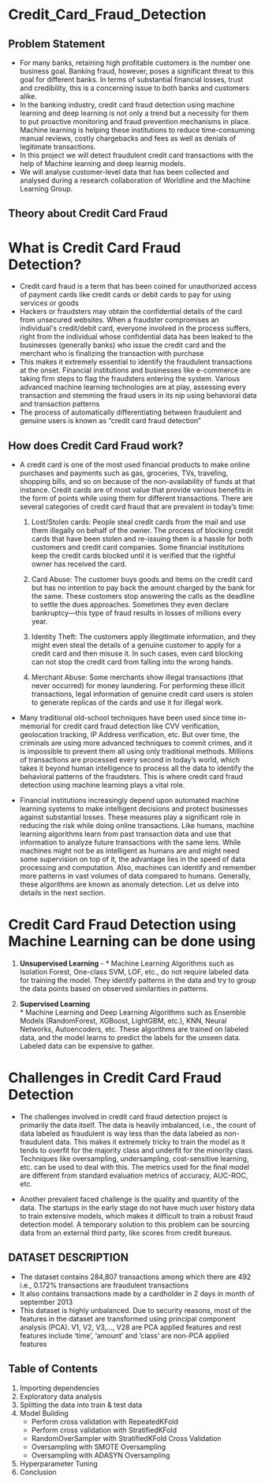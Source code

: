 # Credit_Card_Fraud_Detection

## Problem Statement 
* For many banks, retaining high profitable customers is the number one business goal. Banking fraud, however, poses a significant threat to this goal for different banks. In terms of substantial financial losses, trust and credibility, this is a concerning issue to both banks and customers alike.
* In the banking industry, credit card fraud detection using machine learning and deep learning is not only a trend but a necessity for them to put proactive monitoring and fraud prevention mechanisms in place. Machine learning is helping these institutions to reduce time-consuming manual reviews, costly chargebacks and fees as well as denials of legitimate transactions.
* In this project we will detect fraudulent credit card transactions with the help of Machine learning and deep learnig models.
* We will analyse customer-level data that has been collected and analysed during a research collaboration of Worldline and the Machine Learning Group. 

## Theory about Credit Card Fraud
# **What is Credit Card Fraud Detection?**
  * Credit card fraud is a term that has been coined for unauthorized access of payment cards like credit cards or debit cards to pay for using services or goods
  *  Hackers or fraudsters may obtain the confidential details of the card from unsecured websites. When a fraudster compromises an individual's credit/debit card, everyone involved in the process suffers, right from the individual whose confidential data has been leaked to the businesses (generally banks) who issue the credit card and the merchant who is finalizing the transaction with purchase
  * This makes it extremely essential to identify the fraudulent transactions at the onset. Financial institutions and businesses like e-commerce are taking firm steps to flag the fraudsters entering the system.  Various advanced machine learning technologies are at play, assessing every transaction and stemming the fraud users in its nip using behavioral data and transaction patterns
  * The process of automatically differentiating between fraudulent and genuine users is known as “credit card fraud detection” 


## How does Credit Card Fraud work?
  * A credit card is one of the most used financial products to make online purchases and payments  such as gas, groceries, TVs, traveling, shopping bills, and so on because of the non-availability of funds at that instance. Credit cards are of most value that provide various benefits in the form of points while using them for different transactions. There are several categories of credit card fraud that are prevalent in today’s time:

    1. Lost/Stolen cards: People steal credit cards from the mail and use them illegally on behalf of the owner. The process of blocking credit cards that have been stolen and re-issuing them is a hassle for both customers and credit card companies. Some financial institutions keep the credit cards blocked until it is verified that the rightful owner has received the card. 

    2. Card Abuse: The customer buys goods and items on the credit card but has no intention to pay back the amount charged by the bank for the same. These customers stop answering the calls as the deadline to settle the dues approaches. Sometimes they even declare bankruptcy—this type of fraud results in losses of millions every year. 

    3. Identity Theft: The customers apply illegitimate information, and they might even steal the details of a genuine customer to apply for a credit card and then misuse it. In such cases, even card blocking can not stop the credit card from falling into the wrong hands.

    4. Merchant Abuse: Some merchants show illegal transactions (that never occurred) for money laundering. For performing these illicit transactions, legal information of genuine credit card users is stolen to generate replicas of the cards and use it for illegal work.

  * Many traditional old-school techniques have been used since time in-memorial for credit card fraud detection like CVV verification, geolocation tracking, IP Address verification, etc. But over time, the criminals are using more advanced techniques to commit crimes, and it is impossible to prevent them all using only traditional methods. Millions of transactions are processed every second in today’s world, which takes it beyond human intelligence to process all the data to identify the behavioral patterns of the fraudsters. This is where credit card fraud detection using machine learning plays a vital role. 

  * Financial institutions increasingly depend upon automated machine learning systems to make intelligent decisions and protect businesses against substantial losses. These measures play a significant role in reducing the risk while doing online transactions. Like humans, machine learning algorithms learn from past transaction data and use that information to analyze future transactions with the same lens. While machines might not be as intelligent as humans are and might need some supervision on top of it, the advantage lies in the speed of data processing and computation. Also, machines can identify and remember more patterns in vast volumes of data compared to humans. Generally, these algorithms are known as anomaly detection. Let us delve into details in the next section.


# **Credit Card Fraud Detection using Machine Learning can be done using**

  1. **Unsupervised Learning** - 
    * Machine Learning Algorithms such as Isolation Forest, One-class SVM, LOF, etc., do not require labeled data for training the model. They identify patterns in the data and try to group the data points based on observed similarities in patterns. 

  2. **Supervised Learning**  
    * Machine Learning and Deep Learning Algorithms such as Ensemble Models (RandomForest, XGBoost, LightGBM, etc.), KNN, Neural Networks, Autoencoders, etc. These algorithms are trained on labeled data, and the model learns to predict the labels for the unseen data. Labeled data can be expensive to gather. 


# **Challenges in Credit Card Fraud Detection** 
  * The challenges involved in credit card fraud detection project is primarily the data itself. The data is heavily imbalanced, i.e., the count of data labeled as fraudulent is way less than the data labeled as non-fraudulent data. This makes it extremely tricky to train the model as it tends to overfit for the majority class and underfit for the minority class. Techniques like oversampling, undersampling, cost-sensitive learning, etc. can be used to deal with this. The metrics used for the final model are different from standard evaluation metrics of accuracy, AUC-ROC, etc.

  * Another prevalent faced challenge is the quality and quantity of the data. The startups in the early stage do not have much user history data to train extensive models, which makes it difficult to train a robust fraud detection model. A temporary solution to this problem can be sourcing data from an external third party, like scores from credit bureaus. 


## **DATASET DESCRIPTION**
* The dataset contains 284,807 transactions among which there are 492 i.e., 0.172% transactions are fraudulent transactions
* It also contains transactions made by a cardholder in 2 days in month of september 2013 
* This dataset is highly unbalanced. Due to security reasons, most of the features in the dataset are transformed using principal component analysis (PCA). V1, V2, V3,…, V28 are PCA applied features and rest features include ‘time’, ‘amount’ and ‘class’ are non-PCA applied features

## **Table of Contents**
1. Importing dependencies
2. Exploratory data analysis
3. Splitting the data into train & test data
4. Model Building
   * Perform cross validation with RepeatedKFold
   * Perform cross validation with StratifiedKFold
   * RandomOverSampler with StratifiedKFold Cross Validation
   * Oversampling with SMOTE Oversampling
   * Oversampling with ADASYN Oversampling
5. Hyperparameter Tuning
6. Conclusion




